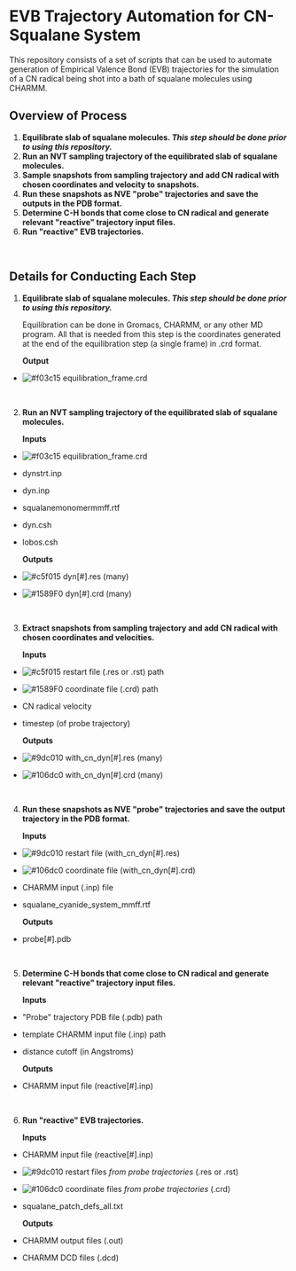 # EVB Trajectory Automation for CN-Squalane System

This repository consists of a set of scripts that can be used to automate generation of Empirical Valence Bond (EVB) trajectories for the simulation of a CN radical being shot into a bath of squalane molecules using CHARMM. 

## Overview of Process

1. **Equilibrate slab of squalane molecules. _This step should be done prior to using this repository._**
2. **Run an NVT sampling trajectory of the equilibrated slab of squalane molecules.** 
3. **Sample snapshots from sampling trajectory and add CN radical with chosen coordinates and velocity to snapshots.** 
4. **Run these snapshots as NVE "probe" trajectories and save the outputs in the PDB format.**
5. **Determine C-H bonds that come close to CN radical and generate relevant "reactive" trajectory input files.**
6. **Run "reactive" EVB trajectories.**

&nbsp;

## Details for Conducting Each Step

1. **Equilibrate slab of squalane molecules. _This step should be done prior to using this repository._**
   
   Equilibration can be done in Gromacs, CHARMM, or any other MD program. All that is needed from this step is the coordinates generated at the end of the equilibration step (a single frame) in .crd format. 
   
   **Output**
- ![#f03c15](https://placehold.it/15/f03c15/000000?text=+) equilibration_frame.crd
   
&nbsp;

2. **Run an NVT sampling trajectory of the equilibrated slab of squalane molecules.** 

   **Inputs** 
- ![#f03c15](https://placehold.it/15/f03c15/000000?text=+) equilibration_frame.crd
- dynstrt.inp
- dyn.inp
- squalanemonomermmff.rtf
- dyn.csh
- lobos.csh



   **Outputs**
- ![#c5f015](https://placehold.it/15/c5f015/000000?text=+) dyn[#].res (many)
- ![#1589F0](https://placehold.it/15/1589F0/000000?text=+) dyn[#].crd (many)

&nbsp;
 
3. **Extract snapshots from sampling trajectory and add CN radical with chosen coordinates and velocities.** 

   **Inputs**
- ![#c5f015](https://placehold.it/15/c5f015/000000?text=+) restart file (.res or .rst) path
- ![#1589F0](https://placehold.it/15/1589F0/000000?text=+) coordinate file (.crd) path
- CN radical velocity
- timestep (of probe trajectory)

   **Outputs**
- ![#9dc010](https://placehold.it/15/9dc010/000000?text=+) with_cn_dyn[#].res (many)
- ![#106dc0](https://placehold.it/15/106dc0/000000?text=+) with_cn_dyn[#].crd (many)

&nbsp;
 
4. **Run these snapshots as NVE "probe" trajectories and save the output trajectory in the PDB format.**

   **Inputs**
- ![#9dc010](https://placehold.it/15/9dc010/000000?text=+) restart file (with_cn_dyn[#].res)
- ![#106dc0](https://placehold.it/15/106dc0/000000?text=+) coordinate file (with_cn_dyn[#].crd) 
- CHARMM input (.inp) file
- squalane_cyanide_system_mmff.rtf

   **Outputs**
- probe[#].pdb 

&nbsp;
 
5. **Determine C-H bonds that come close to CN radical and generate relevant "reactive" trajectory input files.**

   **Inputs**
- "Probe" trajectory PDB file (.pdb) path
- template CHARMM input file (.inp) path
- distance cutoff (in Angstroms)

   **Outputs**
- CHARMM input file (reactive[#].inp)

&nbsp;
 
6. **Run "reactive" EVB trajectories.**

   **Inputs**
- CHARMM input file (reactive[#].inp)
- ![#9dc010](https://placehold.it/15/9dc010/000000?text=+) restart files *from probe trajectories* (.res or .rst)
- ![#106dc0](https://placehold.it/15/106dc0/000000?text=+) coordinate files *from probe trajectories* (.crd)
- squalane_patch_defs_all.txt

   **Outputs**
- CHARMM output files (.out)
- CHARMM DCD files (.dcd)

&nbsp;

